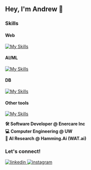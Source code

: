 ## Hey, I'm Andrew 👋  
 
### Skills
#### Web
[![My Skills](https://skillicons.dev/icons?i=ts,js,react,redux,nodejs)](https://skillicons.dev)
#### AI/ML 
[![My Skills](https://skillicons.dev/icons?i=py,pytorch,tensorflow)](https://skillicons.dev)
#### DB
[![My Skills](https://skillicons.dev/icons?i=mysql,mongodb,postgres,sqlite)](https://skillicons.dev)
#### Other tools
[![My Skills](https://skillicons.dev/icons?i=aws,azure,docker,postman,matlab)](https://skillicons.dev)

 **🛠️ Software Developer @ Enercare Inc </br>**
 **💻 Computer Engineering @ UW </br>**
 **🧠 AI Research @ Hamming.Ai (WAT.ai)**

### Let's connect!
<div>
<a href="https://www.linkedin.com/in/hyojaek/" target="_blank">
<img src=https://img.shields.io/badge/linkedin-%2300acee.svg?color=405DE6&style=for-the-badge&logo=linkedin&logoColor=white alt=linkedin style="margin-bottom: 5px;" />
</a>
<a href="https://instagram.com/hyojaek03" target="_blank">
<img src=https://img.shields.io/badge/instagram-%ff5851db.svg?color=C13584&style=for-the-badge&logo=instagram&logoColor=white alt=instagram style="margin-bottom: 5px;" />
</a>
</div>
